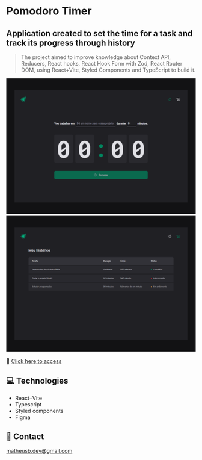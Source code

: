 # Pomodoro Timer

## Application created to set the time for a task and track its progress through history

> The project aimed to improve knowledge about Context API, Reducers, React hooks, React Hook Form with Zod, React Router DOM, using React+Vite, Styled Components and TypeScript to build it.

![preview_1](./.github/preview_1.png)
![preview_2](./.github/preview_2.png)

🔗 [Click here to access](https://matheusborgesdev.github.io/pomodoro-timer)

## 💻 Technologies

- React+Vite
- Typescript
- Styled components
- Figma

## 📧 Contact

matheusb.dev@gmail.com
